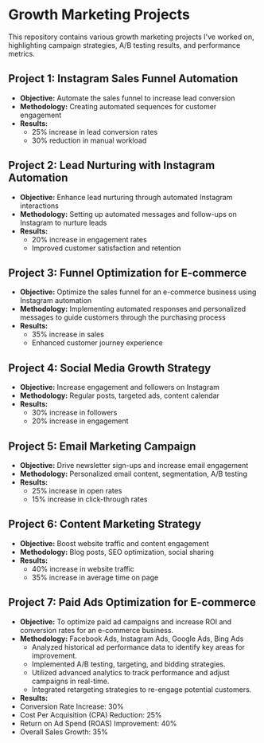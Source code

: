 # Growth Marketing Projects

This repository contains various growth marketing projects I've worked on, highlighting campaign strategies, A/B testing results, and performance metrics.

## Project 1: Instagram Sales Funnel Automation
- **Objective:** Automate the sales funnel to increase lead conversion
- **Methodology:** Creating automated sequences for customer engagement
- **Results:** 
  - 25% increase in lead conversion rates
  - 30% reduction in manual workload

## Project 2: Lead Nurturing with Instagram Automation
- **Objective:** Enhance lead nurturing through automated Instagram interactions
- **Methodology:** Setting up automated messages and follow-ups on Instagram to nurture leads
- **Results:** 
  - 20% increase in engagement rates
  - Improved customer satisfaction and retention

## Project 3: Funnel Optimization for E-commerce
- **Objective:** Optimize the sales funnel for an e-commerce business using Instagram automation
- **Methodology:** Implementing automated responses and personalized messages to guide customers through the purchasing process
- **Results:** 
  - 35% increase in sales
  - Enhanced customer journey experience
    
## Project 4: Social Media Growth Strategy
- **Objective:** Increase engagement and followers on Instagram
- **Methodology:** Regular posts, targeted ads, content calendar
- **Results:** 
  - 30% increase in followers
  - 20% increase in engagement

## Project 5: Email Marketing Campaign
- **Objective:** Drive newsletter sign-ups and increase email engagement
- **Methodology:** Personalized email content, segmentation, A/B testing
- **Results:** 
  - 25% increase in open rates
  - 15% increase in click-through rates

## Project 6: Content Marketing Strategy
- **Objective:** Boost website traffic and content engagement
- **Methodology:** Blog posts, SEO optimization, social sharing
- **Results:** 
  - 40% increase in website traffic
  - 35% increase in average time on page
 
## Project 7: Paid Ads Optimization for E-commerce
- **Objective:** To optimize paid ad campaigns and increase ROI and conversion rates for an e-commerce business.
- **Methodology:** Facebook Ads, Instagram Ads, Google Ads, Bing Ads
  - Analyzed historical ad performance data to identify key areas for improvement.
  - Implemented A/B testing, targeting, and bidding strategies.
  - Utilized advanced analytics to track performance and adjust campaigns in real-time.
  - Integrated retargeting strategies to re-engage potential customers.
- **Results:**
- Conversion Rate Increase: 30%
- Cost Per Acquisition (CPA) Reduction: 25%
- Return on Ad Spend (ROAS) Improvement: 40%
- Overall Sales Growth: 35%
